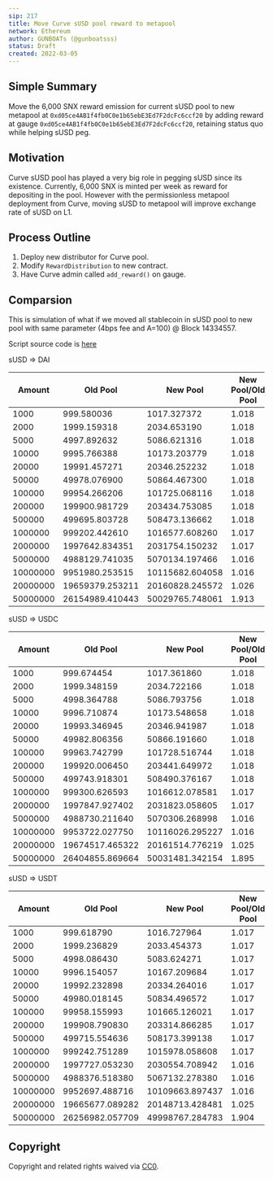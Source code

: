 ```yaml
---
sip: 217
title: Move Curve sUSD pool reward to metapool
network: Ethereum
author: GUNBOATs (@gunboatsss)
status: Draft
created: 2022-03-05
---
```


<!--You can leave these HTML comments in your merged SCCP and delete the visible duplicate text guides, they will not appear and may be helpful to refer to if you edit it again. This is the suggested template for new SCCPs. Note that an SCCP number will be assigned by an editor. When opening a pull request to submit your SCCP, please use an abbreviated title in the filename, `sccp-draft_title_abbrev.md`. The title should be 44 characters or less.-->

## Simple Summary

<!--"If you can't explain it simply, you don't understand it well enough." Provide a simplified and layman-accessible explanation of the SCCP.-->

Move the 6,000 SNX reward emission for current sUSD pool to new metapool at `0xd05ce4AB1f4fb0C0e1b65ebE3Ed7F2dcFc6ccf20` by adding reward at gauge `0xd05ce4AB1f4fb0C0e1b65ebE3Ed7F2dcFc6ccf20`, retaining status quo while helping sUSD peg.


## Motivation

<!--The motivation is critical for SCCPs that want to update variables within Synthetix. It should clearly explain why the existing variable is not incentive aligned. SCCP submissions without sufficient motivation may be rejected outright.-->

Curve sUSD pool has played a very big role in pegging sUSD since its existence. Currently, 6,000 SNX is minted per week as reward for depositing in the pool. However with the permissionless metapool deployment from Curve, moving sUSD to metapool will improve exchange rate of sUSD on L1.

## Process Outline

1. Deploy new distributor for Curve pool.
2. Modify `RewardDistribution` to new contract.
3. Have Curve admin called `add_reward()` on gauge.

## Comparsion

This is simulation of what if we moved all stablecoin in sUSD pool to new pool with same parameter (4bps fee and A=100) @ Block 14334557.

Script source code is [here](https://github.com/gunboatsss/metapool-susd-compare)

sUSD => DAI

| Amount   | Old Pool        | New Pool        | New Pool/Old Pool |
|----------|-----------------|-----------------|-------------------|
| 1000     | 999.580036      | 1017.327372     | 1.018             |
| 2000     | 1999.159318     | 2034.653190     | 1.018             |
| 5000     | 4997.892632     | 5086.621316     | 1.018             |
| 10000    | 9995.766388     | 10173.203779    | 1.018             |
| 20000    | 19991.457271    | 20346.252232    | 1.018             |
| 50000    | 49978.076900    | 50864.467300    | 1.018             |
| 100000   | 99954.266206    | 101725.068116   | 1.018             |
| 200000   | 199900.981729   | 203434.753085   | 1.018             |
| 500000   | 499695.803728   | 508473.136662   | 1.018             |
| 1000000  | 999202.442610   | 1016577.608260  | 1.017             |
| 2000000  | 1997642.834351  | 2031754.150232  | 1.017             |
| 5000000  | 4988129.741035  | 5070134.197466  | 1.016             |
| 10000000 | 9951980.253515  | 10115682.604058 | 1.016             |
| 20000000 | 19659379.253211 | 20160828.245572 | 1.026             |
| 50000000 | 26154989.410443 | 50029765.748061 | 1.913             |

sUSD => USDC

| Amount   | Old Pool        | New Pool        | New Pool/Old Pool |
|----------|-----------------|-----------------|-------------------|
| 1000     | 999.674454      | 1017.361860     | 1.018             |
| 2000     | 1999.348159     | 2034.722166     | 1.018             |
| 5000     | 4998.364788     | 5086.793756     | 1.018             |
| 10000    | 9996.710874     | 10173.548658    | 1.018             |
| 20000    | 19993.346945    | 20346.941987    | 1.018             |
| 50000    | 49982.806356    | 50866.191660    | 1.018             |
| 100000   | 99963.742799    | 101728.516744   | 1.018             |
| 200000   | 199920.006450   | 203441.649972   | 1.018             |
| 500000   | 499743.918301   | 508490.376167   | 1.018             |
| 1000000  | 999300.626593   | 1016612.078581  | 1.017             |
| 2000000  | 1997847.927402  | 2031823.058605  | 1.017             |
| 5000000  | 4988730.211640  | 5070306.268998  | 1.016             |
| 10000000 | 9953722.027750  | 10116026.295227 | 1.016             |
| 20000000 | 19674517.465322 | 20161514.776219 | 1.025             |
| 50000000 | 26404855.869664 | 50031481.342154 | 1.895             |

sUSD => USDT

| Amount   | Old Pool        | New Pool        | New Pool/Old Pool |
|----------|-----------------|-----------------|-------------------|
| 1000     | 999.618790      | 1016.727964     | 1.017             |
| 2000     | 1999.236829     | 2033.454373     | 1.017             |
| 5000     | 4998.086430     | 5083.624271     | 1.017             |
| 10000    | 9996.154057     | 10167.209684    | 1.017             |
| 20000    | 19992.232898    | 20334.264016    | 1.017             |
| 50000    | 49980.018145    | 50834.496572    | 1.017             |
| 100000   | 99958.155993    | 101665.126021   | 1.017             |
| 200000   | 199908.790830   | 203314.866285   | 1.017             |
| 500000   | 499715.554636   | 508173.399138   | 1.017             |
| 1000000  | 999242.751289   | 1015978.058608  | 1.017             |
| 2000000  | 1997727.053230  | 2030554.708942  | 1.016             |
| 5000000  | 4988376.518380  | 5067132.278380  | 1.016             |
| 10000000 | 9952697.488716  | 10109663.897437 | 1.016             |
| 20000000 | 19665677.089282 | 20148713.428481 | 1.025             |
| 50000000 | 26256982.057709 | 49998767.284783 | 1.904             |

## Copyright

Copyright and related rights waived via [CC0](https://creativecommons.org/publicdomain/zero/1.0/).
